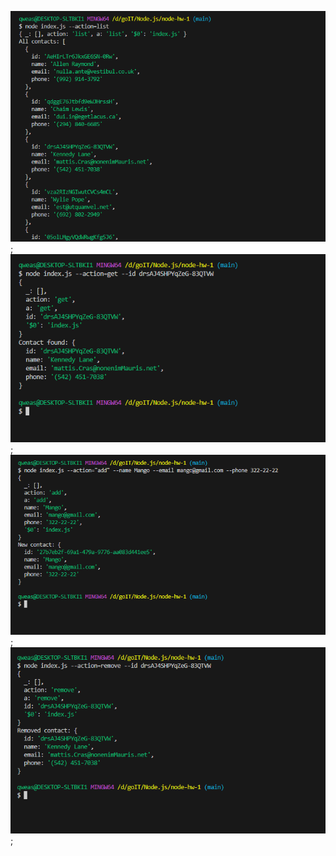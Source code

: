 ![All contacts](screenshots-for-hw/all-contacts.png);
![Get contact by id](screenshots-for-hw/get-contact.png);
![Add contact](screenshots-for-hw/add-contact.png);
![Remove contact](screenshots-for-hw/remove-contact.png);
